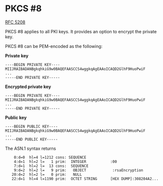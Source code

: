 # PKCS #8

[RFC 5208](https://datatracker.ietf.org/doc/html/rfc5208)

PKCS #8 applies to all PKI keys. It provides an option to encrypt the private key.

PKCS #8 can be PEM-encoded as the following:

**Private key**

```
----BEGIN PRIVATE KEY----
MIIJRAIBADANBgkqhkiG9w0BAQEFAASCCS4wggkqAgEAAoICAQD2GlhF9HuoPwiF
...
-----END PRIVATE KEY-----
```

**Encrypted private key**

```
----BEGIN PRIVATE KEY----
MIIJRAIBADANBgkqhkiG9w0BAQEFAASCCS4wggkqAgEAAoICAQD2GlhF9HuoPwiF
...
-----END PRIVATE KEY-----
```

**Public key**

```
----BEGIN PUBLIC KEY----
MIIJRAIBADANBgkqhkiG9w0BAQEFAASCCS4wggkqAgEAAoICAQD2GlhF9HuoPwiF
...
-----END PUBLIC KEY-----
```

The ASN.1 syntax returns

```
    0:d=0  hl=4 l=1212 cons: SEQUENCE          
    4:d=1  hl=2 l=   1 prim:  INTEGER           :00
    7:d=1  hl=2 l=  13 cons:  SEQUENCE          
    9:d=2  hl=2 l=   9 prim:   OBJECT            :rsaEncryption
   20:d=2  hl=2 l=   0 prim:   NULL              
   22:d=1  hl=4 l=1190 prim:  OCTET STRING      [HEX DUMP]:308204A2...
```